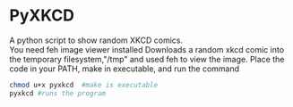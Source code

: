 # PyXKCD
A python script to show random XKCD comics.  
You need feh image viewer installed
Downloads a random xkcd comic into the temporary filesystem,"/tmp" and used feh to view the image. Place the code in your PATH, make in executable, and run the command

```bash
chmod u+x pyxkcd  #make is executable
pyxkcd #runs the program 
```

